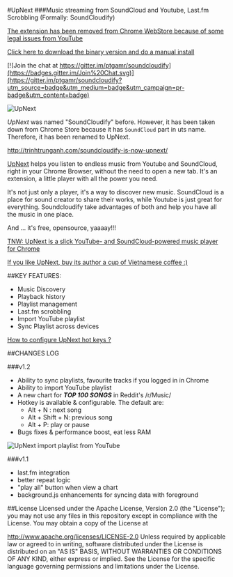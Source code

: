 #UpNext
###Music streaming from SoundCloud and Youtube, Last.fm Scrobbling (Formally: SoundCloudify)

  [The extension has been removed from Chrome WebStore because of some legal issues from YouTube](http://trinhtrunganh.com/fyi-upnext-music-player-has-been-removed-from-chrome-web-store/)

  [Click here to download the binary version and do a manual install](https://www.dropbox.com/s/h11rjlet74r3m4v/upnext-1.2.14.zip?dl=0)

[![Join the chat at https://gitter.im/ptgamr/soundcloudify](https://badges.gitter.im/Join%20Chat.svg)](https://gitter.im/ptgamr/soundcloudify?utm_source=badge&utm_medium=badge&utm_campaign=pr-badge&utm_content=badge)

![UpNext](http://i.imgur.com/gSUHUBw.png)

*UpNext* was named "SoundCloudify" before. However, it has been taken down from Chrome Store because it has `SoundCloud` part in uts name. Therefore, it has been renamed to UpNext.

http://trinhtrunganh.com/soundcloudify-is-now-upnext/

[UpNext](https://chrome.google.com/webstore/detail/upnext-music-player/dgkfcdlmdppfhbfmooinbcejdaplobpk) helps you listen to endless music from Youtube and SoundCloud, right in your Chrome Browser, without the need to open a new tab. It's an extension, a little player with all the power you need.

It's not just only a player, it's a way to discover new music. SoundCloud is a place for sound creator to share their works, while Youtube is just great for everything. Soundcloudify take advantages of both and help you have all the music in one place.

And ... it's free, opensource, yaaaay!!!

[TNW: UpNext is a slick YouTube- and SoundCloud-powered music player for Chrome](http://thenextweb.com/apps/2015/05/27/soundcloudify-is-a-slick-youtube-and-soundcloud-powered-music-player-for-chrome/)

[If you like UpNext, buy its author a cup of Vietnamese coffee :)](https://www.paypal.com/cgi-bin/webscr?cmd=_donations&business=PJHLAT7APWS62&lc=VN&item_name=SoundCloudify&currency_code=USD&bn=PP%2dDonationsBF%3abtn_donateCC_LG%2egif%3aNonHosted)

##KEY FEATURES:
- Music Discovery
- Playback history
- Playlist management
- Last.fm scrobbling
- Import YouTube playlist
- Sync Playlist across devices

[How to configure UpNext hot keys ?](https://gist.github.com/ptgamr/96caea84b206b7a361a1)



##CHANGES LOG

###v1.2
- Ability to sync playlists, favourite tracks if you logged in in Chrome
- Ability to import YouTube playlist
- A new chart for ***TOP 100 SONGS*** in Reddit's /r/Music/
- Hotkey is available & configurable. The default are:
  * Alt + N : next song
  * Alt + Shift + N: previous song
  * Alt + P: play or pause
- Bugs fixes & performance boost, eat less RAM

![UpNext import playlist from YouTube](http://i.imgur.com/NeDdQOt.gif)

###v1.1
- last.fm integration
- better repeat logic
- "play all" button when view a chart
- background.js enhancements for syncing data with foreground

##License
Licensed under the Apache License, Version 2.0 (the "License"); you may not use any files in this repository except in compliance with the License. You may obtain a copy of the License at

http://www.apache.org/licenses/LICENSE-2.0
Unless required by applicable law or agreed to in writing, software distributed under the License is distributed on an "AS IS" BASIS, WITHOUT WARRANTIES OR CONDITIONS OF ANY KIND, either express or implied. See the License for the specific language governing permissions and limitations under the License.
